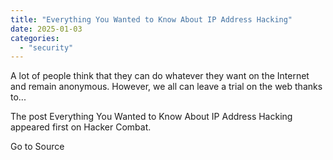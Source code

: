 ```yaml
---
title: "Everything You Wanted to Know About IP Address Hacking"
date: 2025-01-03
categories: 
  - "security"
---
```


A lot of people think that they can do whatever they want on the Internet and remain anonymous. However, we all can leave a trial on the web thanks to...

The post Everything You Wanted to Know About IP Address Hacking appeared first on Hacker Combat.

Go to Source
